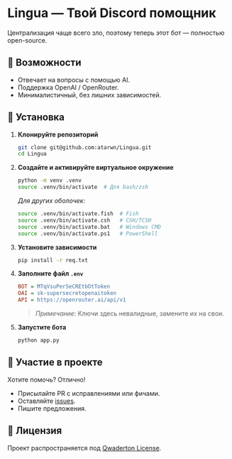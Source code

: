 # Lingua — Твой Discord помощник

Централизация чаще всего зло, поэтому теперь этот бот — полностью open-source.

## 📌 Возможности
- Отвечает на вопросы с помощью AI.
- Поддержка OpenAI / OpenRouter.
- Минималистичный, без лишних зависимостей.

## 🚀 Установка

1. **Клонируйте репозиторий**
   ```bash
   git clone git@github.com:atarwn/Lingua.git
   cd Lingua
   ```
   
2. **Создайте и активируйте виртуальное окружение**
   ```bash
   python -m venv .venv
   source .venv/bin/activate  # Для bash/zsh
   ```

   _Для других оболочек:_
   ```bash
   source .venv/bin/activate.fish  # Fish
   source .venv/bin/activate.csh   # CSH/TCSH
   source .venv/bin/activate.bat   # Windows CMD
   source .venv/bin/activate.ps1   # PowerShell
   ```

3. **Установите зависимости**
   ```bash
   pip install -r req.txt
   ```

4. **Заполните файл `.env`**
   ```ini
   BOT = MTqVsuPerSeCREtbOtToken
   OAI = sk-supersecretopenaitoken
   API = https://openrouter.ai/api/v1
   ```

   > *Примечание:* Ключи здесь невалидные, замените их на свои.

5. **Запустите бота**
   ```bash
   python app.py
   ```

## 🤝 Участие в проекте

Хотите помочь? Отлично!
- Присылайте PR с исправлениями или фичами.
- Оставляйте [issues](https://github.com/atarwn/Lingua/issues).
- Пишите предложения.

## 📝 Лицензия

Проект распространяется под [Qwaderton License](LICENSE).
